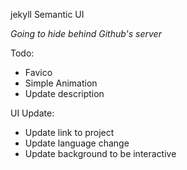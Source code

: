 jekyll
Semantic UI


*Going to hide behind Github's server*

Todo:
- Favico
- Simple Animation
- Update description

UI Update:
- Update link to project
- Update language change
- Update background to be interactive